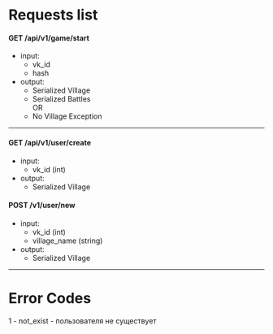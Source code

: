 # Requests list #

#### GET /api/v1/game/start ####
* input:
    * vk_id 
    * hash
* output:
    * Serialized Village
    * Serialized Battles  
    OR 
    * No Village Exception
    

------------------------------------------
#### GET /api/v1/user/create ####
* input:
    * vk_id (int)
* output:
    * Serialized Village
    
    
#### POST /v1/user/new ####
* input:
    * vk_id (int)
    * village_name (string)
* output:
    * Serialized Village
    
--------------------------------   
# Error Codes #
1 - not_exist - пользователя не существует